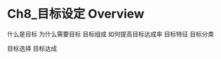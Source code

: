 # Ch8_目标设定 Overview
 


什么是目标
为什么需要目标
目标组成
如何提高目标达成率
目标特征
目标分类

目标选择
目标达成





































